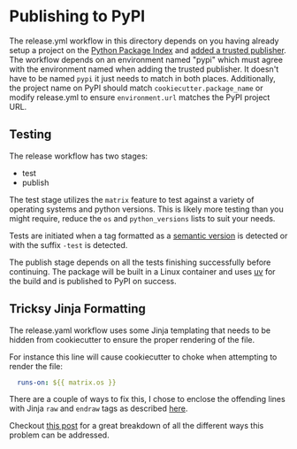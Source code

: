 # Publishing to PyPI

The release.yml workflow in this directory depends on you having
already setup a project on the [Python Package Index][pypi] and [added
a trusted publisher][trusted-publisher]. The workflow depends on an
environment named "pypi" which must agree with the environment named
when adding the trusted publisher. It doesn't have to be named `pypi`
it just needs to match in both places. Additionally, the project name
on PyPI should match `cookiecutter.package_name` or modify release.yml
to ensure `environment.url` matches the PyPI project URL.

## Testing

The release workflow has two stages:
- test
- publish

The test stage utilizes the `matrix` feature to test against a variety
of operating systems and python versions. This is likely more testing
than you might require, reduce the `os` and `python_versions` lists
to suit your needs.

Tests are initiated when a tag formatted as a [semantic
version][semantic-version] is detected or with the suffix `-test` is
detected.

The publish stage depends on all the tests finishing successfully
before continuing. The package will be built in a Linux container
and uses [uv][uv] for the build and is published to PyPI on success.

## Tricksy Jinja Formatting

The release.yaml workflow uses some Jinja templating that needs to be
hidden from cookiecutter to ensure the proper rendering of the file.

For instance this line will cause cookiecutter to choke when
attempting to render the file:


```yaml
  runs-on: ${{ matrix.os }}
```

There are a couple of ways to fix this, I chose to enclose the
offending lines with Jinja `raw` and `endraw` tags as described
[here][jinja-whitespace-control].

Checkout [this post][jinja-tricks] for a great breakdown of all the
different ways this problem can be addressed.

<!-- End Links -->
[pypi]: https://pypi.org
[trusted-publisher]: https://docs.pypi.org/trusted-publishers/
[uv]: https://docs.astral.sh/uv/
[semantic-version]: https://semver.org
[jinja-tricks]: https://github.com/cookiecutter/cookiecutter/issues/1624#issuecomment-2031117503
[jinja-whitespace-control]: https://jinja.palletsprojects.com/en/stable/templates/#whitespace-control
